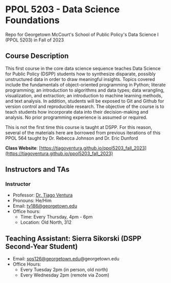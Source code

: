 # PPOL 5203 -  Data Science Foundations

Repo for Georgetown McCourt's School of Public Policy's Data Science I (PPOL 5203) in Fall of 2023


## Course Description

This first course in the core data science sequence teaches Data Science for Public Policy (DSPP) students how to synthesize disparate, possibly unstructured data in order to draw meaningful insights. Topics covered include the fundamentals of object-oriented programming in Python; literate programming; an introduction to algorithms and data types; data wrangling, visualization, and extraction; an introduction to machine learning methods, and text analysis. In addition, students will be exposed to Git and Github for version control and reproducible research. The objective of the course is to teach students how incorporate data into their decision-making and analysis. No prior programming experience is assumed or required.

This is not the first time this course is taught at DSPP. For this reason, several of the materials here are borrowed from previous iterations of this PPOL 564 taught by Dr. Rebecca Johnson and Dr. Eric Dunford


**Class Website**: [https://tiagoventura.github.io/ppol5203_fall_2023](https://tiagoventura.github.io/ppol5203_fall_2023)

## Instructors and TAs

### Instructor

-   Professor: [Dr. Tiago Ventura](https://www.venturatiago.com/)
-   Pronouns: He/Him
-   Email: [tv186\@georgetown.edu](mailto:tv186@georgetown.edu)
-   Office hours:
    -   Time: Every Thursday, 4pm - 6pm
    -   Location: Old North, 312

## Teaching Assistant: Sierra Sikorski (DSPP Second-Year Student)

-   Email: sps126@georgetown.edu\@georgetown.edu
-   Office Hours:
    -   Every Tuesday 2pm  (in person, old north)
    -   Every Wednesday 2pm (remote via Zoom)
